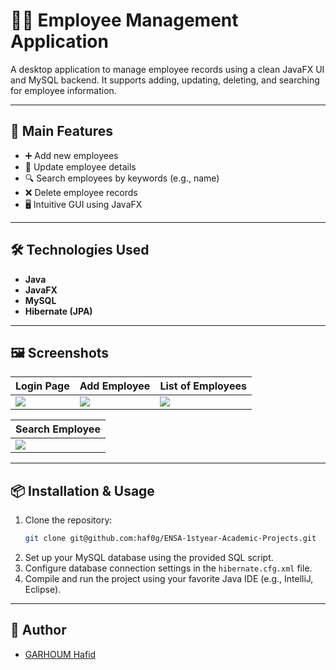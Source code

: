 
# 🧑‍💼 Employee Management Application

A desktop application to manage employee records using a clean JavaFX UI and MySQL backend. It supports adding, updating, deleting, and searching for employee information.

---

## 🚀 Main Features

- ➕ Add new employees  
- 🔄 Update employee details  
- 🔍 Search employees by keywords (e.g., name)  
- ❌ Delete employee records  
- 🖥️ Intuitive GUI using JavaFX  

---

## 🛠️ Technologies Used

- **Java**
- **JavaFX**
- **MySQL**
- **Hibernate (JPA)**

---

## 🖼️ Screenshots

| Login Page | Add Employee | List of Employees |
|------------|--------------|-------------------|
| ![](./screenshots/Capture%20d'écran%202024-06-22%20140441.png) | ![](./screenshots/Capture%20d'écran%202024-06-22%20140808.png) | ![](./screenshots/Capture%20d'écran%202024-06-22%20140643.png) |

| Search Employee |
|-----------------|
| ![](./screenshots/Capture%20d'écran%202024-06-22%20140822.png) |

---

## 📦 Installation & Usage

1. Clone the repository:
   ```bash
   git clone git@github.com:haf0g/ENSA-1styear-Academic-Projects.git
   ```
2. Set up your MySQL database using the provided SQL script.
3. Configure database connection settings in the `hibernate.cfg.xml` file.
4. Compile and run the project using your favorite Java IDE (e.g., IntelliJ, Eclipse).

---

## 👤 Author

- [GARHOUM Hafid](https://github.com/haf0g)
